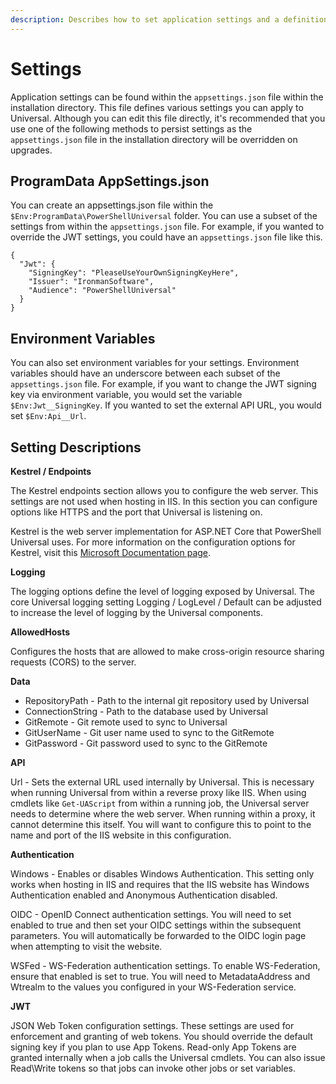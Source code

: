 ```yaml
---
description: Describes how to set application settings and a definition of the settings.
---
```


# Settings

Application settings can be found within the `appsettings.json` file within the installation directory. This file defines various settings you can apply to Universal. Although you can edit this file directly, it's recommended that you use one of the following methods to persist settings as the `appsettings.json` file in the installation directory will be overridden on upgrades. 

## ProgramData AppSettings.json

You can create an appsettings.json file within the `$Env:ProgramData\PowerShellUniversal` folder. You can use a subset of the settings from within the `appsettings.json` file. For example, if you wanted to override the JWT settings, you could have an `appsettings.json` file like this. 

```text
{
  "Jwt": {  
    "SigningKey": "PleaseUseYourOwnSigningKeyHere",  
    "Issuer": "IronmanSoftware",
    "Audience": "PowerShellUniversal"
  }
}
```

## Environment Variables 

You can also set environment variables for your settings. Environment variables should have an underscore between each subset of the `appsettings.json` file. For example, if you want to change the JWT signing key via environment variable, you would set the variable `$Env:Jwt__SigningKey`. If you wanted to set the external API URL, you would set `$Env:Api__Url`. 

## Setting Descriptions

**Kestrel / Endpoints** 

The Kestrel endpoints section allows you to configure the web server. This settings are not used when hosting in IIS. In this section you can configure options like HTTPS and the port that Universal is listening on. 

Kestrel is the web server implementation for ASP.NET Core that PowerShell Universal uses. For more information on the configuration options for Kestrel, visit this [Microsoft Documentation page](https://docs.microsoft.com/en-us/aspnet/core/fundamentals/servers/kestrel?view=aspnetcore-3.1#listenoptionsusehttps). 

**Logging**

The logging options define the level of logging exposed by Universal. The core Universal logging setting Logging / LogLevel / Default can be adjusted to increase the level of logging by the Universal components.

**AllowedHosts**

Configures the hosts that are allowed to make cross-origin resource sharing requests \(CORS\) to the server. 

**Data**

* RepositoryPath - Path to the internal git repository used by Universal
* ConnectionString - Path to the database used by Universal
* GitRemote - Git remote used to sync to Universal
* GitUserName - Git user name used to sync to the GitRemote
* GitPassword - Git password used to sync to the GitRemote

**API**

Url - Sets the external URL used internally by Universal. This is necessary when running Universal from within a reverse proxy like IIS. When using cmdlets like `Get-UAScript` from within a running job, the Universal server needs to determine where the web server. When running within a proxy, it cannot determine this itself. You will want to configure this to point to the name and port of the IIS website in this configuration. 

**Authentication**

Windows - Enables or disables Windows Authentication. This setting only works when hosting in IIS and requires that the IIS website has Windows Authentication enabled and Anonymous Authentication disabled. 

OIDC - OpenID Connect authentication settings. You will need to set enabled to true and then set your OIDC settings within the subsequent parameters. You will automatically be forwarded to the OIDC login page when attempting to visit the website. 

WSFed - WS-Federation authentication settings. To enable WS-Federation, ensure that enabled is set to true. You will need to MetadataAddress and Wtrealm to the values you configured in your WS-Federation service. 

**JWT**

JSON Web Token configuration settings. These settings are used for enforcement and granting of web tokens. You should override the default signing key if you plan to use App Tokens. Read-only App Tokens are granted internally when a job calls the Universal cmdlets. You can also issue Read\Write tokens so that jobs can invoke other jobs or set variables. 

